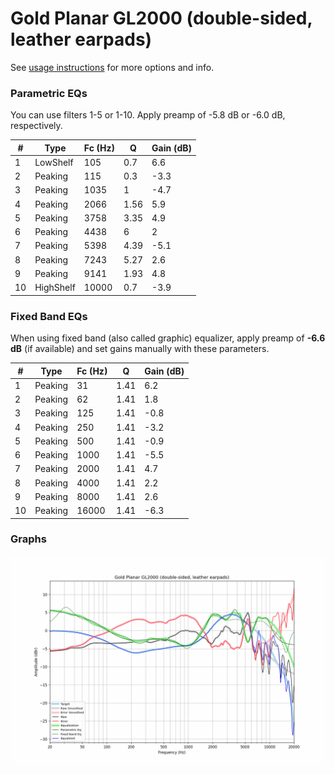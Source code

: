 # Gold Planar GL2000 (double-sided, leather earpads)
See [usage instructions](https://github.com/jaakkopasanen/AutoEq#usage) for more options and info.

### Parametric EQs
You can use filters 1-5 or 1-10. Apply preamp of -5.8 dB or -6.0 dB, respectively.

|   # | Type      |   Fc (Hz) |    Q |   Gain (dB) |
|-----|-----------|-----------|------|-------------|
|   1 | LowShelf  |       105 | 0.7  |         6.6 |
|   2 | Peaking   |       115 | 0.3  |        -3.3 |
|   3 | Peaking   |      1035 | 1    |        -4.7 |
|   4 | Peaking   |      2066 | 1.56 |         5.9 |
|   5 | Peaking   |      3758 | 3.35 |         4.9 |
|   6 | Peaking   |      4438 | 6    |         2   |
|   7 | Peaking   |      5398 | 4.39 |        -5.1 |
|   8 | Peaking   |      7243 | 5.27 |         2.6 |
|   9 | Peaking   |      9141 | 1.93 |         4.8 |
|  10 | HighShelf |     10000 | 0.7  |        -3.9 |

### Fixed Band EQs
When using fixed band (also called graphic) equalizer, apply preamp of **-6.6 dB** (if available) and set gains manually with these parameters.

|   # | Type    |   Fc (Hz) |    Q |   Gain (dB) |
|-----|---------|-----------|------|-------------|
|   1 | Peaking |        31 | 1.41 |         6.2 |
|   2 | Peaking |        62 | 1.41 |         1.8 |
|   3 | Peaking |       125 | 1.41 |        -0.8 |
|   4 | Peaking |       250 | 1.41 |        -3.2 |
|   5 | Peaking |       500 | 1.41 |        -0.9 |
|   6 | Peaking |      1000 | 1.41 |        -5.5 |
|   7 | Peaking |      2000 | 1.41 |         4.7 |
|   8 | Peaking |      4000 | 1.41 |         2.2 |
|   9 | Peaking |      8000 | 1.41 |         2.6 |
|  10 | Peaking |     16000 | 1.41 |        -6.3 |

### Graphs
![](./Gold%20Planar%20GL2000%20(double-sided,%20leather%20earpads).png)
